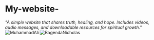# My-website-
*"A simple website that shares truth, healing, and hope. Includes videos, audio messages, and downloadable resources for spiritual growth."*
![MuhammadAli](https://upload.wikimedia.org/wikipedia/commons/thumb/8/89/Muhammad_Ali_NYWTS.jpg/800px-Muhammad_Ali_NYWTS.jpg)
![BagendaNicholas](https://eu.docworkspace.com/d/sIACzp8ecApLs08IG?sa=601.1123)

